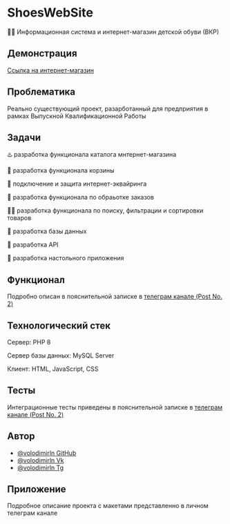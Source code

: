 # ShoesWebSite

👩‍💻 Информационная система и интернет-магазин детской обуви (ВКР)

## Демонстрация

[Ссылка на интернет-магазин](https://obuvashka23.ru/)


## Проблематика
Реально существующий проект, разарботанный для предприятия в рамках Выпускной Квалификационной Работы 

## Задачи

♨️ разработка функционала каталога мнтернет-магазина

 📂 разработка функционала корзины 

 🔗 подключение и защита интернет-эквайринга

🧂 разработка функционала по обраьотке заказов 

 🐕‍🦺 разработка функционала по поиску, фильтрации и сортировки товаров

🧪 разработка базы данных 

🤖 разработка API

🏃 разработка настольного приложения


## Функционал

Подробно описан в пояснительной записке в [телеграм канале (Post No. 2)](https://t.me/profvolodimirln)

## Технологический стек

Сервер: PHP 8

Сервер базы данных: MySQL Server

Клиент: HTML, JavaScript, CSS

## Тесты

Интеграционные тесты приведены в пояснительной записке в [телеграм канале (Post No. 2)](https://t.me/profvolodimirln)
 
## Автор
- [@volodimirln GitHub](https://github.com/volodimirln)
- [@volodimirln Vk](https://vk.com/volodimirln)
- [@volodimirln Tg](https://t.me/volodimirln)

## Приложение
Подробное описание проекта с макетами представленно в личном телеграм канале
